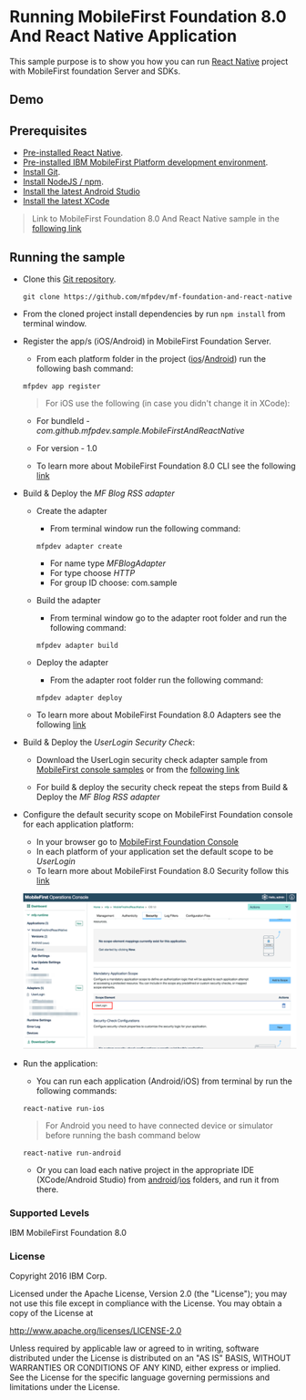 # Running MobileFirst Foundation 8.0 And React Native Application

This sample purpose is to show you how you can run [React Native](https://facebook.github.io/react-native/) project with MobileFirst foundation Server and SDKs.

## Demo

## Prerequisites
* [Pre-installed React Native](https://facebook.github.io/react-native/docs/getting-started.html).
* [Pre-installed IBM MobileFirst Platform development environment](https://mobilefirstplatform.ibmcloud.com/tutorials/en/foundation/8.0/setting-up-your-development-environment/).
* [Install Git](https://git-scm.com/book/en/v2/Getting-Started-Installing-Git).
* [Install NodeJS / npm](https://docs.npmjs.com/getting-started/installing-node).
* [Install the latest Android Studio](https://developer.android.com/studio/install.html)
* [Install the latest XCode](https://developer.apple.com/download/)

> Link to MobileFirst Foundation 8.0 And React Native sample in the [following link](https://github.com/mfpdev/mf-foundation-and-react-native)  

## Running the sample

- Clone this [Git repository](https://github.com/mfpdev/mf-foundation-and-react-native).
  ```
  git clone https://github.com/mfpdev/mf-foundation-and-react-native
  ```
- From the cloned project install dependencies by run `npm install` from terminal window.

- Register the app/s (iOS/Android) in MobileFirst Foundation Server.

  - From each platform folder in the project ([ios](./ios)/[Android](./android)) run the following bash command:
  ```
  mfpdev app register
  ```
  > For iOS use the following (in case you didn't change it in XCode):
    - For bundleId - *com.github.mfpdev.sample.MobileFirstAndReactNative*
    - For version - 1.0

  - To learn more about MobileFirst Foundation 8.0 CLI see the following [link](https://mobilefirstplatform.ibmcloud.com/tutorials/en/foundation/8.0/using-the-mfpf-sdk/using-mobilefirst-cli-to-manage-mobilefirst-artifacts/)

- Build & Deploy the *MF Blog RSS adapter*
  - Create the adapter
    - From terminal window run the following command:
    ```
    mfpdev adapter create
    ```
    - For name type *MFBlogAdapter*
    - For type choose *HTTP*
    - For group ID choose: com.sample

  - Build the adapter
    - From terminal window go to the adapter root folder and run the following command:
    ```
    mfpdev adapter build
    ```

  - Deploy the adapter
    - From the adapter root folder run the following command:
    ```
    mfpdev adapter deploy
    ```
  - To learn more about MobileFirst Foundation 8.0 Adapters see the following [link](https://mobilefirstplatform.ibmcloud.com/tutorials/en/foundation/8.0/adapters/)

- Build & Deploy the *UserLogin Security Check*:
  - Download the UserLogin security check adapter sample from [MobileFirst console samples](http://localhost:9080/mfpconsole/index.html#/downloads#samples) or from the [following link](https://hub.jazz.net/git/imflocalsdk/console-samples/contents/master/UserLogin.zip)

  - For build & deploy the security check repeat the steps from Build & Deploy the *MF Blog RSS adapter*

- Configure the default security scope on MobileFirst Foundation console for each application platform:
  - In your browser go to [MobileFirst Foundation Console](http://localhost:9080/mfpconsole)
  - In each platform of your application set the default scope to be *UserLogin*
  - To learn more about MobileFirst Foundation 8.0 Security follow this [link](https://mobilefirstplatform.ibmcloud.com/tutorials/en/foundation/8.0/authentication-and-security/)


  ![dfault-scope](./images/default-scope.png)

- Run the application:
  - You can run each application (Android/iOS) from terminal by run the following commands:
  ```
  react-native run-ios
  ```

  > For Android you need to have connected device or simulator before running the bash command below

  ```
  react-native run-android
  ```
  - Or you can load each native project in the appropriate IDE (XCode/Android Studio) from [android](./android)/[ios](./ios) folders, and run it from there.

### Supported Levels
IBM MobileFirst Foundation 8.0

### License
Copyright 2016 IBM Corp.

Licensed under the Apache License, Version 2.0 (the "License");
you may not use this file except in compliance with the License.
You may obtain a copy of the License at

http://www.apache.org/licenses/LICENSE-2.0

Unless required by applicable law or agreed to in writing, software
distributed under the License is distributed on an "AS IS" BASIS,
WITHOUT WARRANTIES OR CONDITIONS OF ANY KIND, either express or implied.
See the License for the specific language governing permissions and
limitations under the License.
